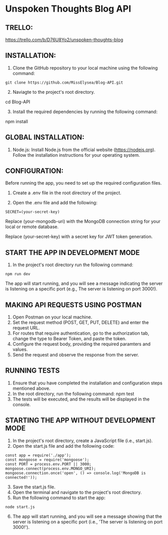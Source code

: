 # Unspoken Thoughts Blog API

## TRELLO:

https://trello.com/b/D76U8Yo2/unspoken-thoughts-blog

## INSTALLATION:

1. Clone the GitHub repository to your local machine using the following command:

```git clone https://github.com/MissElysea/Blog-API.git```

2. Naviagte to the project's root directory.

cd Blog-API

3. Install the required dependencies by running the following command:

npm install 

## GLOBAL INSTALLATION:

1. Node.js: Install Node.js from the official website (https://nodejs.org). Follow the installation instructions for your operating system.

## CONFIGURATION:

Before running the app, you need to set up the required configuration files.

1. Create a .env file in the root directory of the project.

2. Open the .env file and add the following:

```MONGO_URI=(your-mongodb-uri)
SECRET=(your-secret-key)
```

Replace (your-mongodb-uri) with the MongoDB connection string for your local or remote database.

Replace (your-secret-key) with a secret key for JWT token generation.

## START THE APP IN DEVELOPMENT MODE

1. In the project's root directory run the following command:

```npm run dev```

The app will start running, and you will see a message indicating the server is listening on a specific port (e.g., The server is listening on port 3000!).

## MAKING API REQUESTS USING POSTMAN

1. Open Postman on your local machine.
2. Set the request method (POST, GET, PUT, DELETE) and enter the request URL.
3. For routes that require authentication, go to the authorization tab, change the type to Bearer Token, and paste the token.
4. Configure the request body, providing the required paramters and values.
5. Send the request and observe the response from the server.

## RUNNING TESTS

1. Ensure that you have completed the installation and configuration steps mentioned above.
2. In the root directory, run the following command:
npm test
3. The tests will be executed, and the results will be displayed in the console.

## STARTING THE APP WITHOUT DEVELOPMENT MODE

1. In the project's root directory, create a JavaScript file (i.e., start.js).
2. Open the start.js file and add the following code:

```require('dotenv').config();
const app = require('./app');
const mongoose = require('mongoose');
const PORT = process.env.PORT || 3000;
mongoose.connect(process.env.MONGO_URI);
mongoose.connection.once('open', () => console.log('MongoDB is connected!'));
```

3. Save the start.js file.
4. Open the terminal and navigate to the project's root directory.
5. Run the following command to start the app:

```node start.js```

6. The app will start running, and you will see a message showing that the server is listening on a specific port (i.e., 'The server is listening on port 3000!').
